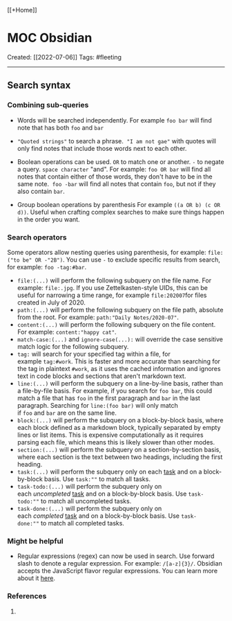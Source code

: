 [[+Home]]

# MOC Obsidian
Created:  [[2022-07-06]]
Tags: #fleeting 

---
## Search syntax

### Combining sub-queries

-   Words will be searched independently. 
        For example `foo bar` will find note that has both `foo` and `bar` 


-   `"Quoted strings"` to search a phrase. 
         `"I am not gae"` with quotes will only find notes that include those words next to each other. 


-   Boolean operations can be used. 
        `OR` to match one or another. 
        `-` to negate a query. 
        `space character` "and".
    For example: `foo OR bar` will find all notes that contain either of those words, they don't have to be in the same note. 
    `foo -bar` will find all notes that contain `foo`, but not if they also contain `bar`.


-   Group boolean operations by parenthesis 
        For example `((a OR b) (c OR d))`. 
        Useful when crafting complex searches to make sure things happen in the order you want.


### Search operators
Some operators allow nesting queries using parenthesis, 
for example: `file:("to be" OR -"2B")`. 
You can use `-` to exclude specific results from search, for example: `foo -tag:#bar`.

-   `file:(...)` will perform the following subquery on the file name. For example: `file:.jpg`. If you use Zettelkasten-style UIDs, this can be useful for narrowing a time range, for example `file:202007`for files created in July of 2020.
-   `path:(...)` will perform the following subquery on the file path, absolute from the root. For example: `path:"Daily Notes/2020-07"`.
-   `content:(...)` will perform the following subquery on the file content. For example: `content:"happy cat"`.
-   `match-case:(...)` and `ignore-case(...):` will override the case sensitive match logic for the following subquery.
-   `tag:` will search for your specified tag within a file, for example `tag:#work`. This is faster and more accurate than searching for the tag in plaintext `#work`, as it uses the cached information and ignores text in code blocks and sections that aren't markdown text.
-   `line:(...)` will perform the subquery on a line-by-line basis, rather than a file-by-file basis. For example, if you search for `foo bar`, this could match a file that has `foo` in the first paragraph and `bar` in the last paragraph. Searching for `line:(foo bar)` will only match if `foo` and `bar` are on the same line.
-   `block:(...)` will perform the subquery on a block-by-block basis, where each block defined as a markdown block, typically separated by empty lines or list items. This is expensive computationally as it requires parsing each file, which means this is likely slower than other modes.
-   `section:(...)` will perform the subquery on a section-by-section basis, where each section is the text between two headings, including the first heading.
-   `task:(...)` will perform the subquery only on each [task](https://help.obsidian.md/How+to/Format+your+notes#Task%20list) and on a block-by-block basis. Use `task:""` to match all tasks.
-   `task-todo:(...)` will perform the subquery only on each _uncompleted_ [task](https://help.obsidian.md/How+to/Format+your+notes#Task%20list) and on a block-by-block basis. Use `task-todo:""` to match all uncompleted tasks.
-   `task-done:(...)` will perform the subquery only on each _completed_ [task](https://help.obsidian.md/How+to/Format+your+notes#Task%20list) and on a block-by-block basis. Use `task-done:""` to match all completed tasks.




### Might be helpful

-   Regular expressions (regex) can now be used in search. Use forward slash to denote a regular expression. For example: `/[a-z]{3}/`. Obsidian accepts the JavaScript flavor regular expressions. You can learn more about it [here](https://developer.mozilla.org/en-US/docs/Web/JavaScript/Guide/Regular_Expressions).







### References
1. 